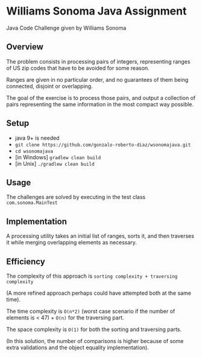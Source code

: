 # Williams Sonoma Java Assignment
Java Code Challenge given by Williams Sonoma

## Overview
The problem consists in processing pairs of integers, representing ranges of US zip codes that have to be
avoided for some reason.

Ranges are given in no particular order, and no guarantees of them being connected, disjoint or overlapping.

The goal of the exercise is to process those pairs, and output a collection of pairs representing the same
information in the most compact way possible.

## Setup
  * java 9+ is needed
  * `git clone https://github.com/gonzalo-roberto-diaz/wsonomajava.git`
  * `cd wsonomajava`
  * [in Windows] `gradlew clean build`
  * [in Unix] `./gradlew clean build`


## Usage
  The challenges are solved by executing in the test class `com.sonoma.MainTest`
  
## Implementation
  A processing utility takes an initial list of ranges, sorts it, and then traverses it while merging 
  overlapping elements as necessary.
  
## Efficiency  
  The complexity of this approach is `sorting complexity + traversing complexity`
  
  (A more refined approach perhaps could have attempted both at the same time).
  
  The time complexity is `O(n*2)`  (worst case scenario if the number of elements is < 47) + 
   `O(n)` for the traversing part.
  
  The space complexity is `O(1)` for both the sorting and traversing parts.
  
  (In this solution, the number of comparisons is higher because of some extra validations and the 
  object equality implementation).
   
  
   